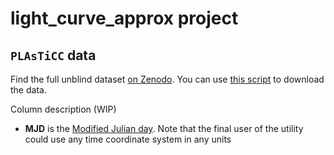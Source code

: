 # light_curve_approx project

## `PLAsTiCC` data

Find the full unblind dataset [on Zenodo](https://zenodo.org/record/2539456).
You can use [this script](https://github.com/HSE-LAMBDA/supernovae_classification/blob/master/notebooks/download_data.py) to download the data.

Column description (WIP)
- **MJD** is the [Modified Julian day](https://en.wikipedia.org/wiki/Julian_day). Note that the final user of the utility could use any time coordinate system in any units
